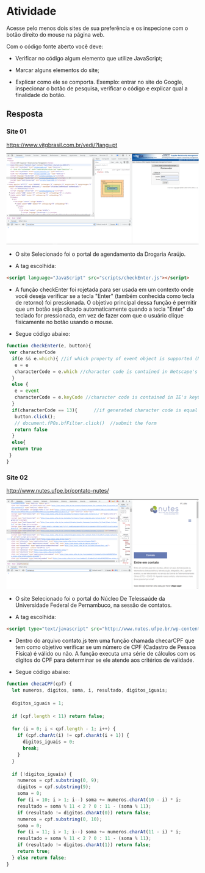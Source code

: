 # Atividade

Acesse pelo menos dois sites de sua preferência e os inspecione com o botão direito do mouse na página web.

Com o código fonte aberto você deve:

- Verificar no código algum elemento que utilize JavaScript;

- Marcar alguns elementos do site;

- Explicar como ele se comporta. Exemplo: entrar no site do Google, inspecionar o botão de pesquisa, verificar o código e explicar qual a
finalidade do botão.

## Resposta

### Site 01

<https://www.vitgbrasil.com.br/vedi/?lang=pt>

![texto](./Site%2001.png)

- O site Selecionado foi o portal de agendamento da Drogaria Araújo.

- A tag escolhida:

``` html
<script language="JavaScript" src="scripts/checkEnter.js"></script>
```

- A função checkEnter foi rojetada para ser usada em um contexto onde você deseja verificar se a tecla "Enter" (também conhecida como tecla de retorno) foi pressionada. O objetivo principal dessa função é permitir que um botão seja clicado automaticamente quando a tecla "Enter" do teclado for pressionada, em vez de fazer com que o usuário clique fisicamente no botão usando o mouse.

- Segue código abaixo:

``` javascript
function checkEnter(e, button){
 var characterCode
  if(e && e.which){ //if which property of event object is supported (Netscape)
   e = e
   characterCode = e.which //character code is contained in Netscape's which property
  }
  else {
   e = event
   characterCode = e.keyCode //character code is contained in IE's keyCode property
  }
  if(characterCode == 13){      //if generated character code is equal to ascii 13 (if enter key)
   button.click();
   // document.fPOs.bfFilter.click()  //submit the form
   return false
  }
  else{
  return true
 }
}
```

### Site 02

<http://www.nutes.ufpe.br/contato-nutes/>

![texto](Site%2002.png)

- O site Selecionado foi o portal do Núcleo De Telessaúde da Universidade Federal de Pernambuco, na sessão de contatos.

- A tag escolhida:

``` html
<script type="text/javascript" src="http://www.nutes.ufpe.br/wp-content/themes/ample/js/contato/contato.js?ver=1" id="contato-js"></script>
```

- Dentro do arquivo contato.js tem uma função chamada checarCPF que tem como objetivo verificar se um número de CPF (Cadastro de Pessoa Física) é válido ou não. A função executa uma série de cálculos com os dígitos do CPF para determinar se ele atende aos critérios de validade.

- Segue código abaixo:

``` javascript
function checaCPF(cpf) {
  let numeros, digitos, soma, i, resultado, digitos_iguais;

  digitos_iguais = 1;

  if (cpf.length < 11) return false;

  for (i = 0; i < cpf.length - 1; i++) {
    if (cpf.charAt(i) != cpf.charAt(i + 1)) {
      digitos_iguais = 0;
      break;
    }
  }

  if (!digitos_iguais) {
    numeros = cpf.substring(0, 9);
    digitos = cpf.substring(9);
    soma = 0;
    for (i = 10; i > 1; i--) soma += numeros.charAt(10 - i) * i;
    resultado = soma % 11 < 2 ? 0 : 11 - (soma % 11);
    if (resultado != digitos.charAt(0)) return false;
    numeros = cpf.substring(0, 10);
    soma = 0;
    for (i = 11; i > 1; i--) soma += numeros.charAt(11 - i) * i;
    resultado = soma % 11 < 2 ? 0 : 11 - (soma % 11);
    if (resultado != digitos.charAt(1)) return false;
    return true;
  } else return false;
}
```
